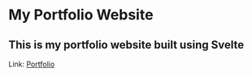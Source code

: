 # My Portfolio Website

## This is my portfolio website built using Svelte

Link: [Portfolio](https://raymondgiang.com)

